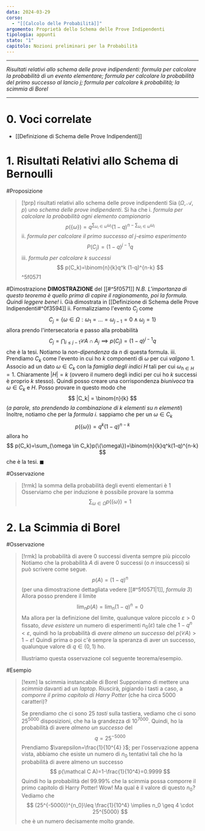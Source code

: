 ```yaml
---
data: 2024-03-29
corso:
  - "[[Calcolo delle Probabilità]]"
argomento: Proprietà dello Schema delle Prove Indipendenti
tipologia: appunti
stato: "1"
capitolo: Nozioni preliminari per la Probabilità
---
```

- - -
*Risultati relativi allo schema delle prove indipendenti: formula per calcolare la probabilità di un evento elementare; formula per calcolare la probabilità del primo successo al lancio $j$; formula per calcolare $k$ probabilità; la scimmia di Borel*
- - -
# 0. Voci correlate
- [[Definizione di Schema delle Prove Indipendenti]]
# 1. Risultati Relativi allo Schema di Bernoulli
#Proposizione 
> [!prp] risultati relativi allo schema delle prove indipendenti
> Sia $(\Omega, \mathcal{A}, p)$ uno *schema delle prove indipendenti*. Si ha che
> i. *formula per calcolare la probabilità ogni elemento campionario* 
> $$
> p(\{\omega\})=q^{\sum_{\omega_i \in \omega}\omega_i}(1-q)^{n-\sum_{\omega_i \in \omega}\omega_i}
> $$
> ii. *formula per calcolare il primo successo al $j$-esimo esperimento*
> $$
> P(C_j)=(1-q)^{j-1}q
> $$
> iii. *formula per calcolare $k$ successi*
> $$
> p(C_k)=\binom{n}{k}q^k (1-q)^{n-k}
> $$
^5f0571

#Dimostrazione 
**DIMOSTRAZIONE** del [[#^5f0571]]
*N.B. L'importanza di questo teorema è quello prima di capire il ragionamento, poi la formula. Quindi leggere bene!*
i. Già dimostrata in [[Definizione di Schema delle Prove Indipendenti#^0f3594]]
ii. Formalizziamo l'evento $C_j$ come
$$
C_j = \{\omega \in \Omega : \omega_1 = \ldots=\omega_{j-1} = 0 \land \omega_j = 1\}
$$
allora prendo l'intersecatoria e passo alla probabilità
$$
C_j = \bigcap_{i \leq j-1 }\mathcal{C}A \cap A_j \implies p(C_j)=(1-q)^{j-1}q
$$
che è la tesi. Notiamo la *non-dipendenza* da $n$ di questa formula.
iii. Prendiamo $C_k$ come l'evento in cui ho $k$ componenti di $\omega$ per cui *valgono* $1$. Associo ad un dato $\omega \in C_k$ con la *famiglia degli indici* $H$ tali per cui $\omega_{h \in H}=1$. Chiaramente $|H|=k$ (ovvero il numero degli indici per cui ho $k$ successi è proprio $k$ stesso). Quindi posso creare una corrispondenza *biunivoca* tra $\omega \in C_k$ e $H$. Posso provare in questo modo che
$$
|C_k| = \binom{n}{k}
$$
(*a parole, sto prendendo la combinazione di $k$ elementi su $n$ elementi*)
Inoltre, notiamo che per la *formula i.* sappiamo che per un $\omega \in C_k$
$$
p(\{\omega\})= q^k (1-q)^{n-k}
$$
allora ho
$$
p(C_k)=\sum_{\omega \in C_k}p(\{\omega\})=\binom{n}{k}q^k(1-q)^{n-k}
$$
che è la tesi. $\blacksquare$

#Osservazione 
> [!rmk] la somma della probabilità degli eventi elementari è $1$
> Osserviamo che per induzione è possibile provare la somma
> $$
> \sum_{\omega \in \Omega}p(\{\omega\})=1
> $$

# 2. La Scimmia di Borel
#Osservazione 
> [!rmk] la probabilità di avere $0$ successi diventa sempre più piccolo
> Notiamo che la probabilità $A$ di avere $0$ successi (o $n$ insuccessi) si può scrivere come segue.
> $$
> p(A)=(1-q)^n
> $$
> (per una dimostrazione dettagliata vedere [[#^5f0571|1]], *formula 3*)
> Allora posso prendere il limite
> $$
> \lim_n p(A)=\lim_n (1-q)^n=0
> $$
> Ma allora per la definizione del limite, qualunque valore piccolo $\varepsilon>0$ fissato, *deve esistere* un numero di esperimenti $n_0(\varepsilon)$ tale che $1-q^n<\varepsilon$, quindi ho la probabilità di *avere almeno un successo* del $p(\mathcal{C}A)>1-\varepsilon$! Quindi prima o poi c'è sempre la speranza di aver un successo, qualunque valore di $q \in (0,1)$ ho.
> 
> Illustriamo questa osservazione col seguente teorema/esempio.

#Esempio 
> [!exm] la scimmia instancabile di Borel
> Supponiamo di mettere una *scimmia* davanti ad un *laptop*. Riuscirà, pigiando i tasti a caso, a *comporre il primo capitolo di Harry Potter* (che ha circa $5000$ caratteri)?
> 
> Se prendiamo che ci sono $25$ *tasti* sulla tastiera, vediamo che ci sono
> $25^{5000}$ disposizioni, che ha la grandezza di $10^{7000}$. Quindi, ho la probabilità di avere *almeno un successo* del
> $$
> q=25^{-5000}
> $$
> Prendiamo $\varepsilon=\frac{1}{10^{4} }$; per l'osservazione appena vista, abbiamo che esiste un numero di $n_0$ tentativi tali che ho la probabilità di avere almeno un successo
> $$
> p(\mathcal C A)=1-\frac{1}{10^4}=0.9999
> $$
> Quindi ho la probabilità del $99.99\%$ che la scimmia possa comporre il primo capitolo di Harry Potter! Wow! Ma qual è il valore di questo $n_0$?
> Vediamo che
> $$
> (25^{-5000})^{n_0}\leq \frac{1}{10^4} \implies n_0 \geq 4 \cdot 25^{5000}
> $$
> che è un numero decisamente molto grande.

